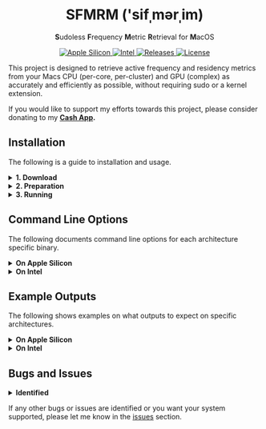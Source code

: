 <h1 align="center" style="">SFMRM  ('sifˌmərˌim)</h1>

<p align="center">
   <b>S</b>udoless <b>F</b>requency <b>M</b>etric <b>R</b>etrieval for <b>M</b>acOS
</p>
<p align="center">
    <a href="">
       <img alt="Apple Silicon" src="https://img.shields.io/badge/Apple_Silicon-M1_Support-red.svg"/>
    </a>
    <a href="">
       <img alt="Intel" src="https://img.shields.io/badge/Intel-Full_Support-orange.svg"/>
    </a>
    <a href="https://github.com/BitesPotatoBacks/SFMRM/releases">
        <img alt="Releases" src="https://img.shields.io/github/release/BitesPotatoBacks/SFMRM.svg"/>
    </a>
    <a href="https://cash.app/$bitespotatobacks">
        <img alt="License" src="https://img.shields.io/badge/donate-Cash_App-default.svg"/>
    </a>
    <br>
</p>

This project is designed to retrieve active frequency and residency metrics from your Macs CPU (per-core, per-cluster) and GPU (complex) as accurately and efficiently as possible, without requiring sudo or a kernel extension.



If you would like to support my efforts towards this project, please consider donating to my **[Cash App](https://cash.app/$bitespotatobacks).**

## Installation

The following is a guide to installation and usage.

<details>
<summary><strong>1. Download</strong></summary>
   
Download `SFMRM.sh` from the [latest release](https://github.com/BitesPotatoBacks/SFMRM/releases). This script manages auto updating for the architecture specific binaries (which are the files that actually do the work to retrieve your metrics).
   
   You may download the `.zip` files for these binaries if you wish, but use `SFMRM.sh` if you want the latest features and bug fixes without having to lift a finger. Though, please be aware you will need to manually download new versions for `SFMRM.sh` the rare times they drop.
   
</details>
   
<details>
<summary><strong>2. Preparation </strong></summary>
   
Now that you've downloaded `SFMRM.sh`, `cd` into your Downloads folder via the Terminal, and fix the script's permissions using the following terminal command:
```
chmod 755 ./SFMRM.sh
```
   
   </details>
   
   
<details>
<summary><strong>3. Running </strong></summary>
   
   
To view your systems metrics, you now may run `./SFMRM.sh` alongside any command line option available to your architecture (documented in **Command Line Options**).
   
   The first time `./SFMRM.sh` runs, it will need to fetch the latest binary version, so expect it's first run to be slower than the next.
   
</details>

## Command Line Options
   
   The following documents command line options for each architecture specific binary.
   
<details>
<summary><strong>On Apple Silicon</strong></summary>

```
  -h | --help             show this message
  -v | --version          print version number

  -l | --loop-rate <N>    set output loop rate (0=infinite) [default: disabled]
  -i | --sample-rate <N>  set data sampling interval [default: 1000ms]

  -e | --ecpu-only        only show E-Cluster frequency and residency metrics
  -p | --pcpu-only        only show P-Cluster frequency and residency metrics
  -g | --gpu-only         only show GPU complex frequency and residency metrics

  -c | --hide-cores       hide per-core frequency and residency metrics
  -s | --state-freqs      show state frequency distributions for all groups
```
   
</details>
   

<details>
<summary><strong>On Intel</strong></summary>
   
```
  -h | --help             show this message
  -v | --version          print version number

  -l | --loop-rate <N>    set output loop rate (0=infinite) [default: disabled]
  -i | --sample-rate <N>  set data sampling interval [default: 1000ms]

  -p | --pkg-only         only show CPU Package frequency and residency metrics
  -g | --gpu-only         only show GPU complex residency metrics

  -c | --hide-cores       hide per-core frequency and residency metrics
```

</details>

  ## Example Outputs
   
   The following shows examples on what outputs to expect on specific architectures. 
  
  <details>
<summary><strong>On Apple Silicon</strong></summary>
     
Here is an example of `SFMRM.sh`'s output (using binary `sfmrm-arm64-client`) on an M1 Mac Mini:
     
```
*** Sampling: Apple M1 [T8103] (4P+4E+8GPU) ***

**** "Icestorm" Efficiency Cluster Metrics ****

E-Cluster [0]  HW Active Frequency: 1071 MHz
E-Cluster [0]  HW Active Residency: 11.994%
E-Cluster [0]  Idle Frequency:      88.006%

  Core 0:
          Active Frequency: 1129 MHz
          Active Residency: 6.799%
          Idle Residency:   93.201%
  Core 1:
          Active Frequency: 1004 MHz
          Active Residency: 4.364%
          Idle Residency:   95.636%
  Core 2:
          Active Frequency: 990 MHz
          Active Residency: 3.951%
          Idle Residency:   96.049%
  Core 3:
          Active Frequency: 1032 MHz
          Active Residency: 2.023%
          Idle Residency:   97.977%

**** "Firestorm" Performance Cluster Metrics ****

P-Cluster [0]  HW Active Frequency: 1473 MHz
P-Cluster [0]  HW Active Residency: 4.383%
P-Cluster [0]  Idle Frequency:      95.617%

  Core 4:
          Active Frequency: 1487 MHz
          Active Residency: 3.730%
          Idle Residency:   96.270%
  Core 5:
          Active Frequency: 1396 MHz
          Active Residency: 0.739%
          Idle Residency:   99.261%
  Core 6:
          Active Frequency: 600 MHz
          Active Residency: 0.005%
          Idle Residency:   99.995%
  Core 7:
          Active Frequency: 600 MHz
          Active Residency: 0.005%
          Idle Residency:   99.995%

**** Integrated Graphics Metrics ****

GPU  Active Frequency: 712 MHz
GPU  Active Residency: 1.581%
GPU  Idle Frequency:   98.419%
```
  </details>
  
  <details>
<summary><strong>On Intel</strong></summary>
     
Here is an example of `SFMRM.sh`'s output (using binary `sfmrm-x86_64-client`) on an Intel® Core™ i7-4578U 13" MacBook Pro:
     
```
*** Sampling: Intel(R) Core(TM) i7-4578U CPU @ 3.00GHz ***

**** Package Metrics ****

Package  Performance Limiters: MAX_TURBO_LIMIT
Package  Maximum Turbo Boost:  3500 MHz

Package  Active Frequency: 2184 MHz
Package  Active Residency: 55.83% 
Package  Idle Residency:   44.17% 

  Core 0:
          Active Frequency: 2207 MHz
          Active Residency: 66.34% 
          Idle Residency:   33.66% 
  Core 1:
          Active Frequency: 2132 MHz
          Active Residency: 47.00% 
          Idle Residency:   53.00% 
  Core 2:
          Active Frequency: 2992 MHz
          Active Residency: 65.00% 
          Idle Residency:   35.00% 
  Core 3:
          Active Frequency: 2412 MHz
          Active Residency: 45.00% 
          Idle Residency:   55.00% 

**** Integrated Graphics Metrics ****

iGPU  Performance Limiters: VR_ICCMAX

iGPU  Active Residency: 4.00%
iGPU  Idle Frequency:   96.00%
```
     
  </details>
   
   <!--
## Reading
   
<details>
<summary><strong>Benefits of SFMRM over Powermetrics for Frequency Metric Retrieval</strong></summary>
   
### On Apple Silicon
SFMRM can access the same frequency and residency metrics as Powermetrics does, without needing `sudo` or a kernel extension. SFMRM also offers performance cluster, efficency cluster, and GPU compelx core counts, as well as CPU codenames. No need for `sudo` or a kernel extension.
      
### On Intel
SFMRM does not access the same information for frequency metrics as does Powermetrcis, but it uses highly accurate assembely to retrieve the same data. SFMRM does access the same information that Powermetrics uses for reporting CPU performance limiters, though. SFMRM also offers some metrics that Powermetrics doesn't; such as iGPU performance limiters, CPU maximum Turbo Boost speed, and active residencies. No need for `sudo` or a kernel extension.

      
      
   </details>
-->
## Bugs and Issues
<details>
<summary><strong>Identified</strong></summary>
   
- Discovered long command line options only working when one is present, fix underway
- Outputs on M1 Pro/Max/Ultra may not work as expected (IOReport entries are unknown so support is unofficial)
   
   </details>
   
If any other bugs or issues are identified or you want your system supported, please let me know in the [issues](https://github.com/BitesPotatoBacks/SFMRM/issues) section.

